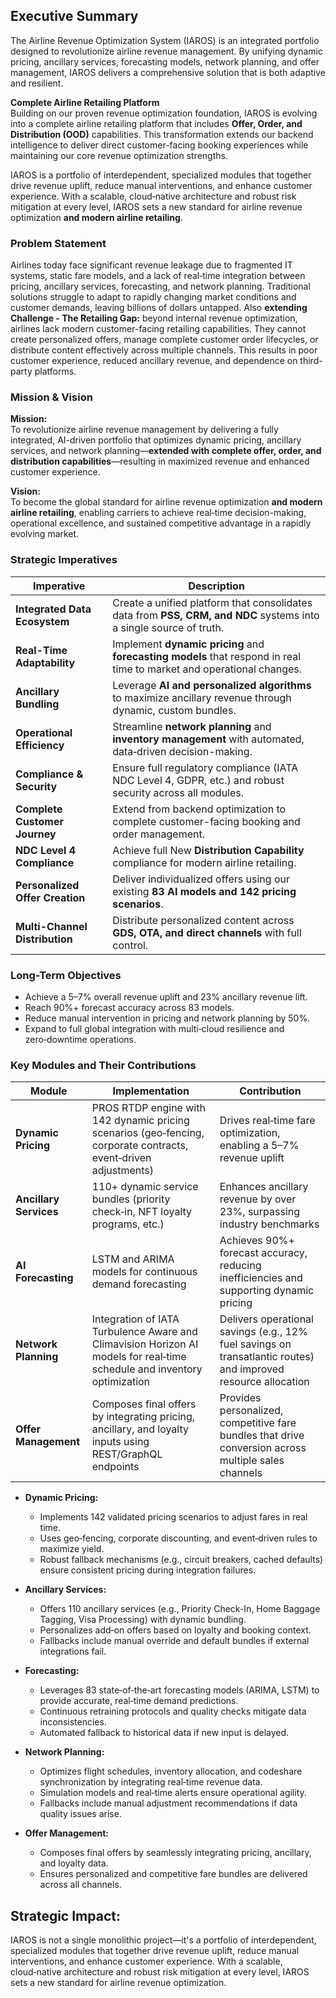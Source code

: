## Executive Summary
The Airline Revenue Optimization System (IAROS) is an integrated portfolio designed to revolutionize airline revenue management. By unifying dynamic pricing, ancillary services, forecasting models, network planning, and offer management, IAROS delivers a comprehensive solution that is both adaptive and resilient.

**Complete Airline Retailing Platform**  
Building on our proven revenue optimization foundation, IAROS is evolving into a complete airline retailing platform that includes **Offer, Order, and Distribution (OOD)** capabilities. This transformation extends our backend intelligence to deliver direct customer-facing booking experiences while maintaining our core revenue optimization strengths.

IAROS is a portfolio of interdependent, specialized modules that together drive revenue uplift, reduce manual interventions, and enhance customer experience. With a scalable, cloud‑native architecture and robust risk mitigation at every level, IAROS sets a new standard for airline revenue optimization **and modern airline retailing**.

### Problem Statement
Airlines today face significant revenue leakage due to fragmented IT systems, static fare models, and a lack of real‑time integration between pricing, ancillary services, forecasting, and network planning. Traditional solutions struggle to adapt to rapidly changing market conditions and customer demands, leaving billions of dollars untapped. Also **extending Challenge - The Retailing Gap:** beyond internal revenue optimization, airlines lack modern customer-facing retailing capabilities. They cannot create personalized offers, manage complete customer order lifecycles, or distribute content effectively across multiple channels. This results in poor customer experience, reduced ancillary revenue, and dependence on third-party platforms.

### Mission & Vision

**Mission:**  
To revolutionize airline revenue management by delivering a fully integrated, AI-driven portfolio that optimizes dynamic pricing, ancillary services, and network planning—**extended with complete offer, order, and distribution capabilities**—resulting in maximized revenue and enhanced customer experience.

**Vision:**  
To become the global standard for airline revenue optimization **and modern airline retailing**, enabling carriers to achieve real‑time decision-making, operational excellence, and sustained competitive advantage in a rapidly evolving market.

### Strategic Imperatives

| **Imperative**                | **Description**                                                                                 |
|-------------------------------|-------------------------------------------------------------------------------------------------|
| **Integrated Data Ecosystem** | Create a unified platform that consolidates data from **PSS, CRM, and NDC** systems into a single source of truth. |
| **Real-Time Adaptability**    | Implement **dynamic pricing** and **forecasting models** that respond in real time to market and operational changes. |
| **Ancillary Bundling** | Leverage **AI and personalized algorithms** to maximize ancillary revenue through dynamic, custom bundles. |
| **Operational Efficiency**    | Streamline **network planning** and **inventory management** with automated, data‑driven decision-making. |
| **Compliance & Security**     | Ensure full regulatory compliance (IATA NDC Level 4, GDPR, etc.) and robust security across all modules. |
| **Complete Customer Journey** | Extend from backend optimization to complete customer-facing booking and order management. |
| **NDC Level 4 Compliance** | Achieve full New **Distribution Capability** compliance for modern airline retailing. |
| **Personalized Offer Creation** | Deliver individualized offers using our existing **83 AI models and 142 pricing scenarios**. |
| **Multi-Channel Distribution** | Distribute personalized content across **GDS, OTA, and direct channels** with full control. |

### Long-Term Objectives
- Achieve a 5–7% overall revenue uplift and 23% ancillary revenue lift.
- Reach 90%+ forecast accuracy across 83 models.
- Reduce manual intervention in pricing and network planning by 50%.
- Expand to full global integration with multi‑cloud resilience and zero‑downtime operations.

### Key Modules and Their Contributions

| **Module**           | **Implementation**                                                                                                                                      | **Contribution**                                                       |
|----------------------|---------------------------------------------------------------------------------------------------------------------------------------------------------|------------------------------------------------------------------------|
| **Dynamic Pricing**  | PROS RTDP engine with 142 dynamic pricing scenarios (geo‑fencing, corporate contracts, event‑driven adjustments)                                           | Drives real‑time fare optimization, enabling a 5–7% revenue uplift       |
| **Ancillary Services** | 110+ dynamic service bundles (priority check‑in, NFT loyalty programs, etc.)                                                                             | Enhances ancillary revenue by over 23%, surpassing industry benchmarks    |
| **AI Forecasting**   | LSTM and ARIMA models for continuous demand forecasting                                                                                               | Achieves 90%+ forecast accuracy, reducing inefficiencies and supporting dynamic pricing |
| **Network Planning** | Integration of IATA Turbulence Aware and Climavision Horizon AI models for real‑time schedule and inventory optimization                                 | Delivers operational savings (e.g., 12% fuel savings on transatlantic routes) and improved resource allocation |
| **Offer Management** | Composes final offers by integrating pricing, ancillary, and loyalty inputs using REST/GraphQL endpoints                                                 | Provides personalized, competitive fare bundles that drive conversion across multiple sales channels |



- **Dynamic Pricing:**  
  - Implements 142 validated pricing scenarios to adjust fares in real time.
  - Uses geo‑fencing, corporate discounting, and event‑driven rules to maximize yield.
  - Robust fallback mechanisms (e.g., circuit breakers, cached defaults) ensure consistent pricing during integration failures.

- **Ancillary Services:**  
  - Offers 110 ancillary services (e.g., Priority Check-In, Home Baggage Tagging, Visa Processing) with dynamic bundling.
  - Personalizes add‑on offers based on loyalty and booking context.
  - Fallbacks include manual override and default bundles if external integrations fail.

- **Forecasting:**  
  - Leverages 83 state‑of‑the‑art forecasting models (ARIMA, LSTM) to provide accurate, real‑time demand predictions.
  - Continuous retraining protocols and quality checks mitigate data inconsistencies.
  - Automated fallback to historical data if new input is delayed.

- **Network Planning:**  
  - Optimizes flight schedules, inventory allocation, and codeshare synchronization by integrating real‑time revenue data.
  - Simulation models and real‑time alerts ensure operational agility.
  - Fallbacks include manual adjustment recommendations if data quality issues arise.

- **Offer Management:**  
  - Composes final offers by seamlessly integrating pricing, ancillary, and loyalty data.
  - Ensures personalized and competitive fare bundles are delivered across all channels.


## Strategic Impact:
IAROS is not a single monolithic project—it's a portfolio of interdependent, specialized modules that together drive revenue uplift, reduce manual interventions, and enhance customer experience. With a scalable, cloud‑native architecture and robust risk mitigation at every level, IAROS sets a new standard for airline revenue optimization.

